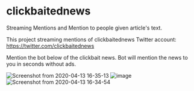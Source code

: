 # clickbaitednews
Streaming Mentions and Mention to people given article's text.

This project streaming mentions of clickbaitednews Twitter account: https://twitter.com/clickbaitednews

Mention the bot below of the clickbait news. Bot will mention the news to you in seconds without ads.

![Screenshot from 2020-04-13 16-35-13](https://user-images.githubusercontent.com/20394555/79124396-e6e38380-7da4-11ea-89e3-895e1582f7b6.png)
![image](https://user-images.githubusercontent.com/20394555/79124474-0d092380-7da5-11ea-8ea1-13841541da6a.png)
![Screenshot from 2020-04-13 16-34-54](https://user-images.githubusercontent.com/20394555/79124401-e8ad4700-7da4-11ea-9168-863c6d1a90ba.png)
